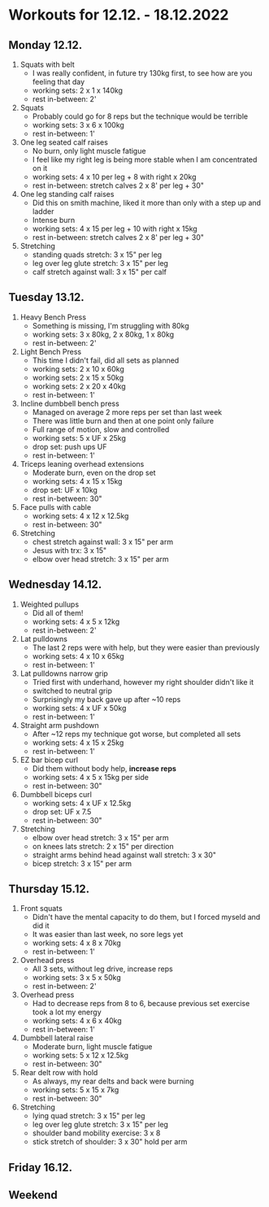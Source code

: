 # Workouts for 12.12. - 18.12.2022

## Monday 12.12.

1. Squats with belt
   - I was really confident, in future try 130kg first, to see how are you feeling that day
   - working sets: 2 x 1 x 140kg
   - rest in-between: 2'
2. Squats
   - Probably could go for 8 reps but the technique would be terrible
   - working sets: 3 x 6 x 100kg
   - rest in-between: 1'
3. One leg seated calf raises
   - No burn, only light muscle fatigue
   - I feel like my right leg is being more stable when I am concentrated on it
   - working sets: 4 x 10 per leg + 8 with right x 20kg
   - rest in-between: stretch calves 2 x 8' per leg + 30"
4. One leg standing calf raises
   - Did this on smith machine, liked it more than only with a step up and ladder
   - Intense burn
   - working sets: 4 x 15 per leg + 10 with right x 15kg
   - rest in-between: stretch calves 2 x 8' per leg + 30"
5. Stretching
   - standing quads stretch: 3 x 15" per leg
   - leg over leg glute stretch: 3 x 15" per leg
   - calf stretch against wall: 3 x 15" per calf

## Tuesday 13.12.

1. Heavy Bench Press
   - Something is missing, I'm struggling with 80kg
   - working sets: 3 x 80kg, 2 x 80kg, 1 x 80kg
   - rest in-between: 2'
2. Light Bench Press
   - This time I didn't fail, did all sets as planned
   - working sets: 2 x 10 x 60kg
   - working sets: 2 x 15 x 50kg
   - working sets: 2 x 20 x 40kg
   - rest in-between: 1'
3. Incline dumbbell bench press
   - Managed on average 2 more reps per set than last week
   - There was little burn and then at one point only failure
   - Full range of motion, slow and controlled
   - working sets: 5 x UF x 25kg
   - drop set: push ups UF
   - rest in-between: 1'
4. Triceps leaning overhead extensions
   - Moderate burn, even on the drop set
   - working sets: 4 x 15 x 15kg
   - drop set: UF x 10kg
   - rest in-between: 30"
5. Face pulls with cable
   - working sets: 4 x 12 x 12.5kg
   - rest in-between: 30"
6. Stretching
   - chest stretch against wall: 3 x 15" per arm
   - Jesus with trx: 3 x 15"
   - elbow over head stretch: 3 x 15" per arm

## Wednesday 14.12.

1. Weighted pullups
   - Did all of them!
   - working sets: 4 x 5 x 12kg
   - rest in-between: 2'
2. Lat pulldowns
   - The last 2 reps were with help, but they were easier than previously
   - working sets: 4 x 10 x 65kg
   - rest in-between: 1'
3. Lat pulldowns narrow grip
   - Tried first with underhand, however my right shoulder didn't like it
   - switched to neutral grip
   - Surprisingly my back gave up after ~10 reps
   - working sets: 4 x UF x 50kg
   - rest in-between: 1'
4. Straight arm pushdown
   - After ~12 reps my technique got worse, but completed all sets
   - working sets: 4 x 15 x 25kg
   - rest in-between: 1'
5. EZ bar bicep curl
   - Did them without body help, **increase reps**
   - working sets: 4 x 5 x 15kg per side
   - rest in-between: 30"
6. Dumbbell biceps curl
   - working sets: 4 x UF x 12.5kg
   - drop set: UF x 7.5
   - rest in-between: 30"
7. Stretching
   - elbow over head stretch: 3 x 15" per arm
   - on knees lats stretch: 2 x 15" per direction
   - straight arms behind head against wall stretch: 3 x 30"
   - bicep stretch: 3 x 15" per arm

## Thursday 15.12.

1. Front squats
   - Didn't have the mental capacity to do them, but I forced myseld and did it
   - It was easier than last week, no sore legs yet
   - working sets: 4 x 8 x 70kg
   - rest in-between: 1'
2. Overhead press
   - All 3 sets, without leg drive, increase reps
   - working sets: 3 x 5 x 50kg
   - rest in-between: 2'
3. Overhead press
   - Had to decrease reps from 8 to 6, because previous set exercise took a lot my energy
   - working sets: 4 x 6 x 40kg
   - rest in-between: 1'
4. Dumbbell lateral raise
   - Moderate burn, light muscle fatigue
   - working sets: 5 x 12 x 12.5kg
   - rest in-between: 30"
5. Rear delt row with hold
   - As always, my rear delts and back were burning
   - working sets: 5 x 15 x 7kg
   - rest in-between: 30"
6. Stretching
   - lying quad stretch: 3 x 15" per leg
   - leg over leg glute stretch: 3 x 15" per leg
   - shoulder band mobility exercise: 3 x 8
   - stick stretch of shoulder: 3 x 30" hold per arm

## Friday 16.12.

## Weekend
